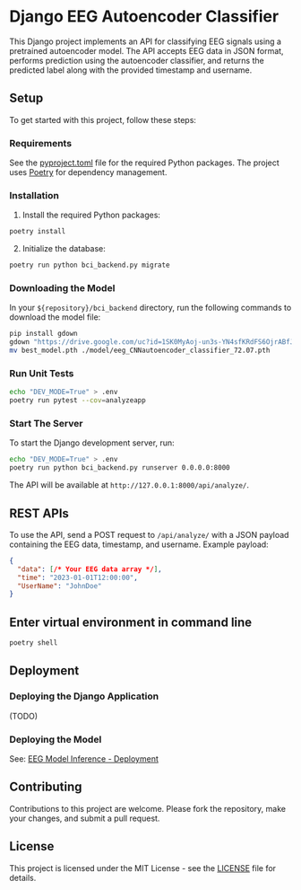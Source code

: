 
# Django EEG Autoencoder Classifier

This Django project implements an API for classifying EEG signals using a pretrained autoencoder model. The API accepts EEG data in JSON format, performs prediction using the autoencoder classifier, and returns the predicted label along with the provided timestamp and username.

## Setup

To get started with this project, follow these steps:

### Requirements
See the [pyproject.toml](pyproject.toml) file for the required Python packages. The project uses [Poetry](https://python-poetry.org/) for dependency management.

### Installation
1. Install the required Python packages:

```bash
poetry install
```

2. Initialize the database:

```bash
poetry run python bci_backend.py migrate
```

### Downloading the Model
In your `${repository}/bci_backend` directory, run the following commands to download the model file:
```bash
pip install gdown
gdown "https://drive.google.com/uc?id=1SK0MyAoj-un3s-YN4sfKRdFS6OjrABfJ"
mv best_model.pth ./model/eeg_CNNautoencoder_classifier_72.07.pth
```

### Run Unit Tests
```bash
echo "DEV_MODE=True" > .env
poetry run pytest --cov=analyzeapp
```

### Start The Server
To start the Django development server, run:

```bash
echo "DEV_MODE=True" > .env
poetry run python bci_backend.py runserver 0.0.0.0:8000 
```

The API will be available at `http://127.0.0.1:8000/api/analyze/`.

## REST APIs

To use the API, send a POST request to `/api/analyze/` with a JSON payload containing the EEG data, timestamp, and username. Example payload:

```json
{
  "data": [/* Your EEG data array */],
  "time": "2023-01-01T12:00:00",
  "UserName": "JohnDoe"
}
```

## Enter virtual environment in command line

```bash
poetry shell
```

## Deployment
### Deploying the Django Application
(TODO)
### Deploying the Model
See: [EEG Model Inference - Deployment](./model/README.md#deployment)

## Contributing

Contributions to this project are welcome. Please fork the repository, make your changes, and submit a pull request.

## License

This project is licensed under the MIT License - see the [LICENSE](../LICENSE) file for details.